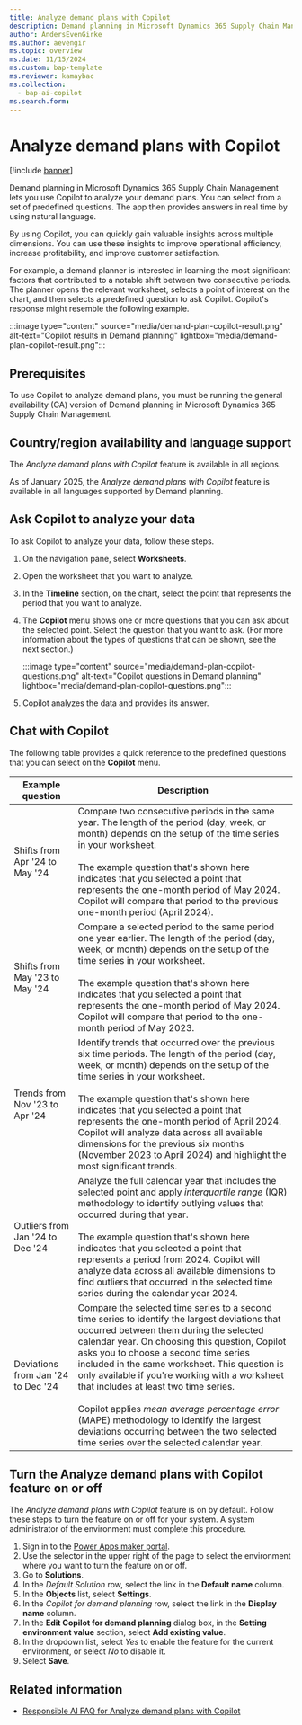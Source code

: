 ```yaml
---
title: Analyze demand plans with Copilot
description: Demand planning in Microsoft Dynamics 365 Supply Chain Management lets you use Copilot to analyze your demand plans, including prerequisites.
author: AndersEvenGirke
ms.author: aevengir
ms.topic: overview
ms.date: 11/15/2024
ms.custom: bap-template
ms.reviewer: kamaybac
ms.collection:
  - bap-ai-copilot
ms.search.form:
---
```


# Analyze demand plans with Copilot

[!include [banner](../includes/banner.md)]

Demand planning in Microsoft Dynamics 365 Supply Chain Management lets you use Copilot to analyze your demand plans. You can select from a set of predefined questions. The app then provides answers in real time by using natural language.

By using Copilot, you can quickly gain valuable insights across multiple dimensions. You can use these insights to improve operational efficiency, increase profitability, and improve customer satisfaction.

For example, a demand planner is interested in learning the most significant factors that contributed to a notable shift between two consecutive periods. The planner opens the relevant worksheet, selects a point of interest on the chart, and then selects a predefined question to ask Copilot. Copilot's response might resemble the following example.

:::image type="content" source="media/demand-plan-copilot-result.png" alt-text="Copilot results in Demand planning" lightbox="media/demand-plan-copilot-result.png":::

## Prerequisites

To use Copilot to analyze demand plans, you must be running the general availability (GA) version of Demand planning in Microsoft Dynamics 365 Supply Chain Management.

## Country/region availability and language support

The *Analyze demand plans with Copilot* feature is available in all regions.

As of January 2025, the *Analyze demand plans with Copilot* feature is available in all languages supported by Demand planning.

## Ask Copilot to analyze your data

To ask Copilot to analyze your data, follow these steps.

1. On the navigation pane, select **Worksheets**.
1. Open the worksheet that you want to analyze.
1. In the **Timeline** section, on the chart, select the point that represents the period that you want to analyze.
1. The **Copilot** menu shows one or more questions that you can ask about the selected point. Select the question that you want to ask. (For more information about the types of questions that can be shown, see the next section.)

    :::image type="content" source="media/demand-plan-copilot-questions.png" alt-text="Copilot questions in Demand planning" lightbox="media/demand-plan-copilot-questions.png":::

1. Copilot analyzes the data and provides its answer.

## Chat with Copilot

The following table provides a quick reference to the predefined questions that you can select on the **Copilot** menu.

| Example question | Description |
|--|--|
| Shifts from Apr '24 to May '24 | Compare two consecutive periods in the same year. The length of the period (day, week, or month) depends on the setup of the time series in your worksheet.</br></br>The example question that's shown here indicates that you selected a point that represents the one-month period of May 2024. Copilot will compare that period to the previous one-month period (April 2024). |
| Shifts from May '23 to May '24 | Compare a selected period to the same period one year earlier. The length of the period (day, week, or month) depends on the setup of the time series in your worksheet.</br></br>The example question that's shown here indicates that you selected a point that represents the one-month period of May 2024. Copilot will compare that period to the one-month period of May 2023. |
| Trends from Nov '23 to Apr '24 | Identify trends that occurred over the previous six time periods. The length of the period (day, week, or month) depends on the setup of the time series in your worksheet.</br></br>The example question that's shown here indicates that you selected a point that represents the one-month period of April 2024. Copilot will analyze data across all available dimensions for the previous six months (November 2023 to April 2024) and highlight the most significant trends. |
| Outliers from Jan '24 to Dec '24 | Analyze the full calendar year that includes the selected point and apply *interquartile range* (IQR) methodology to identify outlying values that occurred during that year.</br></br>The example question that's shown here indicates that you selected a point that represents a period from 2024. Copilot will analyze data across all available dimensions to find outliers that occurred in the selected time series during the calendar year 2024. |
| Deviations from Jan '24 to Dec '24 | Compare the selected time series to a second time series to identify the largest deviations that occurred between them during the selected calendar year. On choosing this question, Copilot asks you to choose a second time series included in the same worksheet. This question is only available if you're working with a worksheet that includes at least two time series.</br></br>Copilot applies *mean average percentage error* (MAPE) methodology to identify the largest deviations occurring between the two selected time series over the selected calendar year. |

## Turn the Analyze demand plans with Copilot feature on or off

The *Analyze demand plans with Copilot* feature is on by default. Follow these steps to turn the feature on or off for your system. A system administrator of the environment must complete this procedure.

1. Sign in to the [Power Apps maker portal](https://make.powerapps.com/).
1. Use the selector in the upper right of the page to select the environment where you want to turn the feature on or off.
1. Go to **Solutions**.
1. In the *Default Solution* row, select the link in the **Default name** column.
1. In the **Objects** list, select **Settings**.
1. In the *Copilot for demand planning* row, select the link in the **Display name** column.
1. In the **Edit Copilot for demand planning** dialog box, in the **Setting environment value** section, select **Add existing value**.
1. In the dropdown list, select *Yes* to enable the feature for the current environment, or select *No* to disable it.
1. Select **Save**.

## Related information

- [Responsible AI FAQ for Analyze demand plans with Copilot](../faq-demand-planning-copilot.md)
